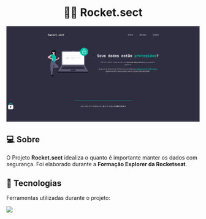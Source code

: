 <h1 align="center">👨‍💻 Rocket.sect </h1>

![Rocket.sect](img/rocket-sect.png)

## 💻 Sobre 
O Projeto **Rocket.sect** idealiza o quanto é importante manter os dados com segurança. Foi elaborado durante a **Formação Explorer da Rocketseat**.

## 🚀 Tecnologias
Ferramentas utilizadas durante o projeto:

<img src="https://skillicons.dev/icons?i=html,css">
